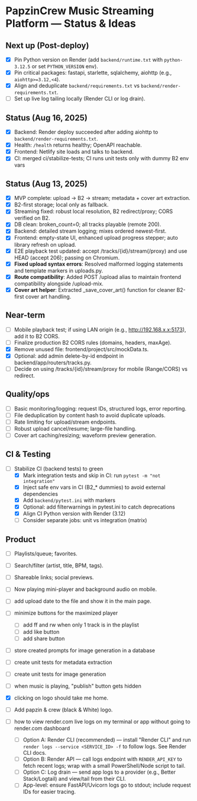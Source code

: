 # PapzinCrew Music Streaming Platform — Status & Ideas

## Next up (Post-deploy)
- [x] Pin Python version on Render (add `backend/runtime.txt` with `python-3.12.5` or set `PYTHON_VERSION` env).
- [x] Pin critical packages: fastapi, starlette, sqlalchemy, aiohttp (e.g., `aiohttp>=3.12,<4`).
- [x] Align and deduplicate `backend/requirements.txt` vs `backend/render-requirements.txt`.
- [ ] Set up live log tailing locally (Render CLI or log drain).

## Status (Aug 16, 2025)
- [x] Backend: Render deploy succeeded after adding aiohttp to `backend/render-requirements.txt`.
- [x] Health: `/health` returns healthy; OpenAPI reachable.
- [x] Frontend: Netlify site loads and talks to backend.
- [x] CI: merged ci/stabilize-tests; CI runs unit tests only with dummy B2 env vars

## Status (Aug 13, 2025)
- [x] MVP complete: upload → B2 → stream; metadata + cover art extraction.
- [x] B2-first storage; local only as fallback.
- [x] Streaming fixed: robust local resolution, B2 redirect/proxy; CORS verified on B2.
- [x] DB clean: broken_count=0; all tracks playable (remote 200).
- [x] Backend: detailed stream logging; mixes ordered newest-first.
- [x] Frontend: empty-state UI, enhanced upload progress stepper; auto library refresh on upload.
- [x] E2E playback test updated: accept /tracks/{id}/stream(/proxy) and use HEAD (accept 206); passing on Chromium.
- [x] **Fixed upload syntax errors**: Resolved malformed logging statements and template markers in uploads.py.
- [x] **Route compatibility**: Added POST /upload alias to maintain frontend compatibility alongside /upload-mix.
- [x] **Cover art helper**: Extracted _save_cover_art() function for cleaner B2-first cover art handling.

## Near-term
- [ ] Mobile playback test; if using LAN origin (e.g., http://192.168.x.x:5173), add it to B2 CORS.
- [ ] Finalize production B2 CORS rules (domains, headers, maxAge).
- [x] Remove unused file: frontend/project/src/mockData.ts.
- [x] Optional: add admin delete-by-id endpoint in backend/app/routers/tracks.py.
- [ ] Decide on using /tracks/{id}/stream/proxy for mobile (Range/CORS) vs redirect.

## Quality/ops
- [ ] Basic monitoring/logging: request IDs, structured logs, error reporting.
- [ ] File deduplication by content hash to avoid duplicate uploads.
- [ ] Rate limiting for upload/stream endpoints.
- [ ] Robust upload cancel/resume; large-file handling.
- [ ] Cover art caching/resizing; waveform preview generation.

## CI & Testing
- [ ] Stabilize CI (backend tests) to green
  - [x] Mark integration tests and skip in CI: run `pytest -m "not integration"`
  - [x] Inject safe env vars in CI (B2_* dummies) to avoid external dependencies
  - [x] Add `backend/pytest.ini` with markers
  - [x] Optional: add filterwarnings in pytest.ini to catch deprecations
  - [x] Align CI Python version with Render (3.12)
  - [ ] Consider separate jobs: unit vs integration (matrix)

## Product
- [ ] Playlists/queue; favorites.
- [ ] Search/filter (artist, title, BPM, tags).
- [ ] Shareable links; social previews.
- [ ] Now playing mini-player and background audio on mobile.

- [ ] add upload date to the file and show it in the main page.
- [ ] minimize buttons for the maximized player
  - [ ] add ff and rw when only 1 track is in the playlist
  - [ ] add like button
  - [ ] add share button
- [ ] store created prompts for image generation in a database

- [ ] create unit tests for metadata extraction

- [ ] create unit tests for image generation

- [ ] when music is playing, "publish" button gets hidden

- [x] clicking on logo should take me home.

- [ ] Add papzin & crew (black & White) logo.

- [ ] how to view render.com live logs on my terminal or app without going to render.com dashboard
  - [ ] Option A: Render CLI (recommended) — install "Render CLI" and run `render logs --service <SERVICE_ID> -f` to follow logs. See Render CLI docs.
  - [ ] Option B: Render API — call logs endpoint with `RENDER_API_KEY` to fetch recent logs; wrap with a small PowerShell/Node script to tail.
  - [ ] Option C: Log drain — send app logs to a provider (e.g., Better Stack/Logtail) and view/tail from their CLI.
  - [ ] App-level: ensure FastAPI/Uvicorn logs go to stdout; include request IDs for easier tracing.